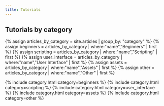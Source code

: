 ```yaml
---
title: Tutorials
---
```


<h2>Tutorials by category</h2>

{% assign articles_by_category = site.articles | group_by: "category" %}
{% assign beginners = articles_by_category | where:"name","Beginners" | first %}
{% assign scripting = articles_by_category | where:"name","Scripting" | first %}
{% assign user_interface = articles_by_category | where:"name","User Interface" | first %}
{% assign assets = articles_by_category | where:"name","Assets" | first %}
{% assign other = articles_by_category | where:"name","Other" | first %}

{% include category.html category=beginners %}
{% include category.html category=scripting %}
{% include category.html category=user_interface %}
{% include category.html category=assets %}
{% include category.html category=other %}